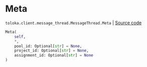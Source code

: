 # Meta
`toloka.client.message_thread.MessageThread.Meta` | [Source code](https://github.com/Toloka/toloka-kit/blob/v1.0.2/src/client/message_thread.py#L116)

```python
Meta(
    self,
    *,
    pool_id: Optional[str] = None,
    project_id: Optional[str] = None,
    assignment_id: Optional[str] = None
)
```

